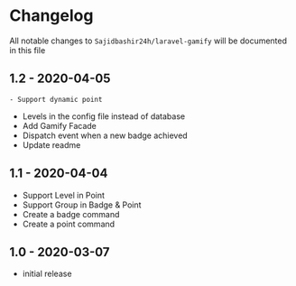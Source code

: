 # Changelog

All notable changes to `Sajidbashir24h/laravel-gamify` will be documented in this file

## 1.2 - 2020-04-05

    - Support dynamic point
- Levels in the config file instead of database 
- Add Gamify Facade
- Dispatch event when a new badge achieved
- Update readme

## 1.1 - 2020-04-04       

- Support Level in Point
- Support Group in Badge & Point
- Create a badge command
- Create a point command

## 1.0 - 2020-03-07

- initial release
